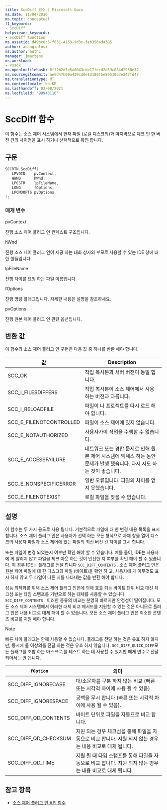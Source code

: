 ```yaml
---
title: SccDiff 함수 | Microsoft Docs
ms.date: 11/04/2016
ms.topic: conceptual
f1_keywords:
- SccDiff
helpviewer_keywords:
- SccDiff function
ms.assetid: d49bc8c5-f631-4153-9d3c-feb3564da305
author: acangialosi
ms.author: anthc
manager: jmartens
ms.workload:
- vssdk
ms.openlocfilehash: 8ff2b2d5e5a0043cde17fecd2d59c084d2958e32
ms.sourcegitcommit: ae6d47b09a439cd0e13180f5e89510e3e347fd47
ms.translationtype: MT
ms.contentlocale: ko-KR
ms.lasthandoff: 02/08/2021
ms.locfileid: "99943116"
---
```

# <a name="sccdiff-function"></a>SccDiff 함수
이 함수는 소스 제어 시스템에서 현재 파일 (로컬 디스크의)과 마지막으로 체크 인 한 버전 간의 차이점을 표시 하거나 선택적으로 확인 합니다.

## <a name="syntax"></a>구문

```cpp
SCCRTN SccDiff(
   LPVOID    pvContext,
   HWND      hWnd,
   LPCSTR    lpFileName,
   LONG      fOptions,
   LPCMDOPTS pvOptions
);
```

### <a name="parameters"></a>매개 변수
 pvContext

진행 소스 제어 플러그 인 컨텍스트 구조입니다.

 hWnd

진행 소스 제어 플러그 인이 제공 하는 대화 상자의 부모로 사용할 수 있는 IDE 창에 대 한 핸들입니다.

 lpFileName

진행 차이를 요청 하는 파일 이름입니다.

 fOptions

진행 명령 플래그입니다. 자세한 내용은 설명을 참조하세요.

 pvOptions

진행 원본 제어 플러그 인 관련 옵션입니다.

## <a name="return-value"></a>반환 값
 이 함수의 소스 제어 플러그 인 구현은 다음 값 중 하나를 반환 해야 합니다.

|값|Description|
|-----------|-----------------|
|SCC_OK|작업 복사본과 서버 버전이 동일 합니다.|
|SCC_I_FILESDIFFERS|작업 복사본이 소스 제어에서 사용 하는 버전과 다릅니다.|
|SCC_I_RELOADFILE|파일이 나 프로젝트를 다시 로드 해야 합니다.|
|SCC_E_FILENOTCONTROLLED|파일이 소스 제어에 있지 않습니다.|
|SCC_E_NOTAUTHORIZED|사용자가이 작업을 수행할 수 없습니다.|
|SCC_E_ACCESSFAILURE|네트워크 또는 경합 문제로 인해 원본 제어 시스템에 액세스 하는 동안 문제가 발생 했습니다. 다시 시도 하는 것이 좋습니다.|
|SCC_E_NONSPECIFICERROR|일반 오류입니다. 파일의 차이를 얻지 못했습니다.|
|SCC_E_FILENOTEXIST|로컬 파일을 찾을 수 없습니다.|

## <a name="remarks"></a>설명
 이 함수는 두 가지 용도로 사용 됩니다. 기본적으로 파일에 대 한 변경 내용 목록을 표시 합니다. 소스 제어 플러그 인은 사용자가 선택 하는 모든 형식으로 자체 창을 열어 디스크의 사용자 파일과 소스 제어에 있는 파일의 최신 버전 간 차이를 표시 합니다.

 또는 파일이 변경 되었는지 여부만 확인 해야 할 수 있습니다. 예를 들어, IDE는 사용자에 게 알리지 않고 파일을 체크 아웃 하는 것이 안전한 지 여부를 확인 해야 할 수 있습니다. 이 경우 IDE는 플래그를 전달 합니다 `SCC_DIFF_CONTENTS` . 소스 제어 플러그 인은 원본 제어 파일에 대 한 디스크의 파일 (바이트)을 확인 하 고, 사용자에 게 아무것도 표시 하지 않고 두 파일이 다른 지를 나타내는 값을 반환 해야 합니다.

 성능 최적화를 위해 소스 제어 플러그 인은에 의해 호출 되는 바이트 단위 비교 대신 체크섬 또는 타임 스탬프를 기반으로 하는 대체를 사용할 수 있습니다 `SCC_DIFF_CONTENTS` . 이러한 종류의 비교는 분명히 빠르지만 안정성이 떨어집니다. 모든 소스 제어 시스템에서 이러한 대체 비교 메서드를 지원할 수 있는 것은 아니므로 플러그 인은 내용 비교로 대체 해야 할 수 있습니다. 모든 소스 제어 플러그 인은 최소한 콘텐츠 비교를 지원 해야 합니다.

> [!NOTE]
> 빠른 차이 플래그는 함께 사용할 수 없습니다. 플래그를 전달 하는 것은 유효 하지 않지만, 동시에 둘 이상의를 전달 하는 것은 유효 하지 않습니다. `SCC_DIFF_QUICK_DIFF`모든 플래그를 조합 하는 마스크로,를 테스트 하는 데 사용할 수 있지만 매개 변수로 전달 되어서는 안 됩니다.

|`fOption`|의미|
|---------------|-------------|
|SCC_DIFF_IGNORECASE|대/소문자를 구분 하지 않는 비교 (빠른 또는 시각적 차이에 사용 될 수 있음)|
|SCC_DIFF_IGNORESPACE|공백을 무시 합니다 (빠른 또는 시각적 차이에 사용 될 수 있음).|
|SCC_DIFF_QD_CONTENTS|바이트 단위로 파일을 자동으로 비교 합니다.|
|SCC_DIFF_QD_CHECKSUM|지원 되는 경우 체크섬을 통해 파일을 자동으로 비교 합니다. 지원 되지 않는 경우는 내용 비교로 대체 됩니다.|
|SCC_DIFF_QD_TIME|지원 될 때 타임 스탬프를 통해 파일을 자동으로 비교 합니다. 지원 되지 않는 경우는 내용 비교로 대체 됩니다.|

## <a name="see-also"></a>참고 항목
- [소스 제어 플러그 인 API 함수](../extensibility/source-control-plug-in-api-functions.md)
